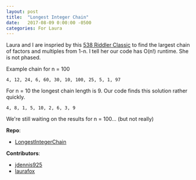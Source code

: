 ```yaml
---
layout: post
title:  "Longest Integer Chain"
date:   2017-08-09 0:00:00 -0500
categories: For Laura
---
```


Laura and I are inspried by this [538 Riddler Classic] to find the largest chain of factors and multiples from 1-n. I tell her our code has O(n!) runtime. She is not phased.

Example chain for n = 100
```
4, 12, 24, 6, 60, 30, 10, 100, 25, 5, 1, 97
```

For n = 10 the longest chain length is 9. Our code finds this solution rather quickly.
```
4, 8, 1, 5, 10, 2, 6, 3, 9
```

We're still waiting on the results for n = 100... (but not really)

__Repo__:
- [LongestIntegerChain]

__Contributors__:
- [jdennis925]
- [laurafox]

[jdennis925]: https://github.com/jdennis925
[laurafox]: https://github.com/laurafox
[538 Riddler Classic]: https://fivethirtyeight.com/features/pick-a-number-any-number/
[LongestIntegerChain]: https://github.com/jdennis925/ForLaura/tree/master/100%20list